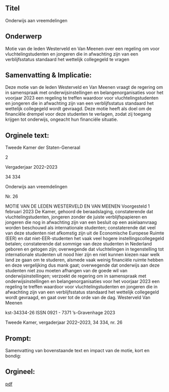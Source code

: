 ## Titel
Onderwijs aan vreemdelingen
## Onderwerp
Motie van de leden Westerveld en Van Meenen over een regeling om voor vluchtelingstudenten en jongeren die in afwachting zijn van een verblijfsstatus standaard het wettelijk collegegeld te vragen
## Samenvatting & Implicatie:

Deze motie van de leden Westerveld en Van Meenen vraagt de regering om in samenspraak met onderwijsinstellingen en belangenorganisaties voor het voorjaar 2023 een regeling te treffen waardoor voor vluchtelingstudenten en jongeren die in afwachting zijn van een verblijfsstatus standaard het wettelijk collegegeld wordt gevraagd. Deze motie heeft als doel om de financiële drempel voor deze studenten te verlagen, zodat zij toegang krijgen tot onderwijs, ongeacht hun financiële situatie.
## Orginele text:


Tweede Kamer der Staten-Generaal

2

Vergaderjaar 2022–2023

34 334

Onderwijs aan vreemdelingen

Nr. 26

MOTIE VAN DE LEDEN WESTERVELD EN VAN MEENEN
Voorgesteld 1 februari 2023
De Kamer,
gehoord de beraadslaging,
constaterende dat vluchtelingstudenten, jongeren zonder de juiste
verblijfspapieren en jongeren die nog in afwachting zijn van een besluit
op een asielaanvraag worden beschouwd als internationale studenten;
constaterende dat veel van deze studenten niet afkomstig zijn uit de
Economische Europese Ruimte (EER) en dat niet-EER-studenten het vaak
veel hogere instellingscollegegeld betalen;
constaterende dat sommige van deze studenten in Nederland geboren en
getogen zijn;
overwegende dat vluchtelingen in tegenstelling tot internationale
studenten uit nood hier zijn en niet kunnen kiezen naar welk land ze gaan
om te studeren, alsmede vaak weinig financiële ruimte hebben en deze
vergelijking dus mank gaat;
overwegende dat onderwijs aan deze studenten niet zou moeten
afhangen van de goede wil van onderwijsinstellingen;
verzoekt de regering om in samenspraak met onderwijsinstellingen en
belangenorganisaties voor het voorjaar 2023 een regeling te treffen
waardoor voor vluchtelingstudenten en jongeren die in afwachting zijn
van een verblijfsstatus standaard het wettelijk collegegeld wordt
gevraagd,
en gaat over tot de orde van de dag.
Westerveld
Van Meenen

kst-34334-26
ISSN 0921 - 7371
’s-Gravenhage 2023

Tweede Kamer, vergaderjaar 2022–2023, 34 334, nr. 26


## Prompt:
Samenvatting van bovenstaande text en impact van de motie, kort en bondig:

## Orgineel:
[pdf](https://gegevensmagazijn.tweedekamer.nl/OData/v4/2.0/Document(bba9eab7-90ff-490b-aeb7-9a7782aebf99)/resource)

